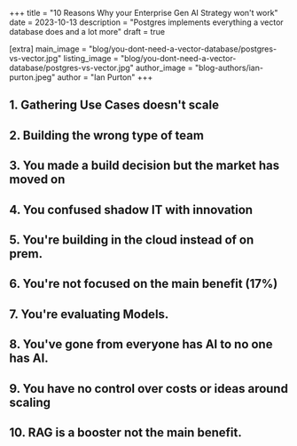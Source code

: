 +++
title = "10 Reasons Why your Enterprise Gen AI Strategy won't work"
date = 2023-10-13
description = "Postgres implements everything a vector database does and a lot more"
draft = true

[extra]
main_image = "blog/you-dont-need-a-vector-database/postgres-vs-vector.jpg"
listing_image = "blog/you-dont-need-a-vector-database/postgres-vs-vector.jpg"
author_image = "blog-authors/ian-purton.jpeg"
author = "Ian Purton"
+++

## 1. Gathering Use Cases doesn't scale

## 2. Building the wrong type of team

## 3. You made a build decision but the market has moved on

## 4. You confused shadow IT with innovation

## 5. You're building in the cloud instead of on prem.

## 6. You're not focused on the main benefit (17%)

## 7. You're evaluating Models.

## 8. You've gone from everyone has AI to no one has AI.

## 9. You have no control over costs or ideas around scaling

## 10. RAG is a booster not the main benefit.
